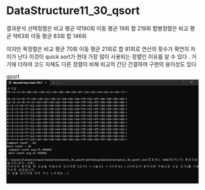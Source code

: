 # DataStructure11_30_qsort
결과분석
선택정렬은 비교 평균 약190회
           이동 평균 19회
           합 219회
합병정렬은 비교 평균 약63회
           이동 평균 83회
           합 146회
           
이지만
퀵정렬은 비교 평균 70회
         이동 평균 21회로
         합 91회로 연산의 횟수가 확연히 차이가 난다
이것이 quick sort가 현대 가장 많이 사용되는 정렬인 이유를 알 수 있다 .
거기에 더하여 코드 자체도 다른 정렬이 비해 비교적 간단 간결하여 구현의 용이성도 있다 

qsort
![](./자료구조_qsort2.png)
